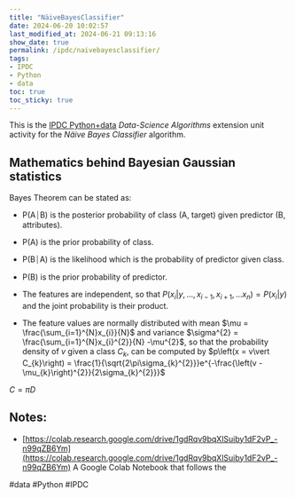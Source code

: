 ```yaml
---
title: "NäiveBayesClassifier"
date: 2024-06-20 10:02:57
last_modified_at: 2024-06-21 09:13:16
show_date: true
permalink: /ipdc/naivebayesclassifier/
tags:
- IPDC
- Python
- data
toc: true
toc_sticky: true
---
```

This is the [IPDC Python+data](https://sites.google.com/edc.org/ipdc/python-data) *Data-Science Algorithms* extension unit activity for the *Näive Bayes Classifier* algorithm.

## Mathematics behind Bayesian Gaussian statistics

Bayes Theorem can be stated as:

- P(A&#9168;B) is the posterior probability of class (A, target) given predictor (B, attributes).
- P(A) is the prior probability of class.
- P(B&#9168;A) is the likelihood which is the probability of predictor given class.
- P(B) is the prior probability of predictor.

- The features are independent, so that $P\left(x_{i}\vert y, \dots, x_{i-1}, x_{i+1}, \dots x_{n}\right) = P\left(x_{i}\vert y\right)$ and the joint probability is their product.
- The feature values are normally distributed with mean $\mu = \frac{\sum_{i=1}^{N}x_{i}}{N}$ and variance $\sigma^{2} = \frac{\sum_{i=1}^{N}x_{i}^{2}}{N} -\mu^{2}$, so that the probability density of $v$ given a class $C_{k}$, can be computed by $p\left(x = v\vert C_{k}\right) = \frac{1}{\sqrt{2\pi\sigma_{k}^{2}}}e^{-\frac{\left(v - \mu_{k}\right)^{2}}{2\sigma_{k}^{2}}}$

$C=\pi D$

## Notes:

- [https://colab.research.google.com/drive/1gdRqv9bqXlSuiby1dF2vP_-n99qZB6Ym](https://colab.research.google.com/drive/1gdRqv9bqXlSuiby1dF2vP_-n99qZB6Ym) A Google Colab Notebook that follows the

#data #Python #IPDC